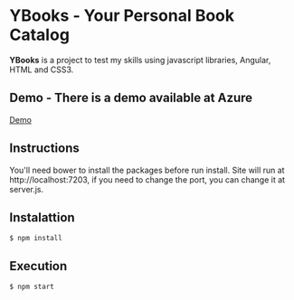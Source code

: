 # YBooks - Your Personal Book Catalog

**YBooks** is a project to test my skills using javascript libraries, Angular, HTML and CSS3.

## Demo - There is a demo available at Azure

[Demo](http://ybooks.azurewebsites.net/) 

## Instructions
You'll need bower to install the packages before run install.
Site will run at http://localhost:7203, if you need to change the port, you can change it at server.js.

## Instalattion

```
$ npm install
```

## Execution

```
$ npm start
```
